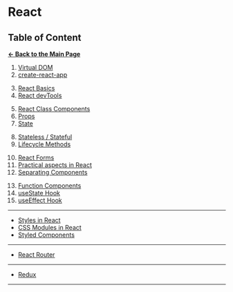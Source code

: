# React

## Table of Content

[**&larr; Back to the Main Page**](./../README.md)

<div></div>

1. [Virtual DOM](./virtual-dom.md)
2. [create-react-app](./create-react-app.md)

<div></div>

3. [React Basics](./react-basics.md)
4. [React devTools](./react-dev-tools.md)

<div></div>

5.  [React Class Components](./react-components.md)
6.  [Props](./props.md)
7.  [State](./state.md)

<div></div>

8. [Stateless / Stateful](./stateless-stateful.md)
9. [Lifecycle Methods](./lifecycle.md)

<div></div>

<div></div>

10. [React Forms](./react-forms.md)
11. [Practical aspects in React](./practical-aspects.md)
12. [Separating Components](./separating-components.md)

<div></div>

13. [Function Components](./function-components.md)
14. [useState Hook](./use-state.md) <!-- review  -->
15. [useEffect Hook](./use-effect.md) <!-- review  -->

<div></div>

<hr>

<div></div>

- [Styles in React](./styles/style.md)
- [CSS Modules in React](./styles/css-modules.md)
- [Styled Components](./styles/styled-components.md) <!-- study  -->

<div></div>

<hr>

<div></div>

- [React Router](./router/react-router.md) <!-- study  -->

<div></div>

<hr>

<div></div>

- [Redux](./redux/README.md) <!-- study  -->

<div></div>

<hr>
